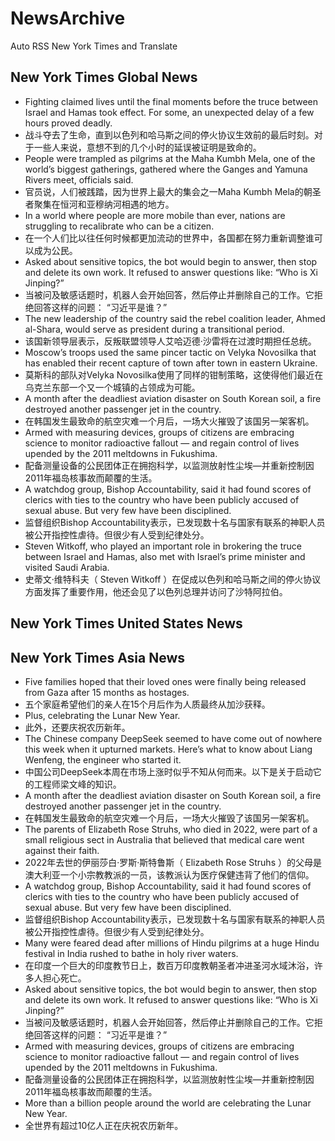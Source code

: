 # NewsArchive
Auto RSS New York Times and Translate

## New York Times Global News
* Fighting claimed lives until the final moments before the truce between Israel and Hamas took effect. For some, an unexpected delay of a few hours proved deadly.
* 战斗夺去了生命，直到以色列和哈马斯之间的停火协议生效前的最后时刻。对于一些人来说，意想不到的几个小时的延误被证明是致命的。
* People were trampled as pilgrims at the Maha Kumbh Mela, one of the world’s biggest gatherings, gathered where the Ganges and Yamuna Rivers meet, officials said.
* 官员说，人们被践踏，因为世界上最大的集会之一Maha Kumbh Mela的朝圣者聚集在恒河和亚穆纳河相遇的地方。
* In a world where people are more mobile than ever, nations are struggling to recalibrate who can be a citizen.
* 在一个人们比以往任何时候都更加流动的世界中，各国都在努力重新调整谁可以成为公民。
* Asked about sensitive topics, the bot would begin to answer, then stop and delete its own work. It refused to answer questions like: “Who is Xi Jinping?”
* 当被问及敏感话题时，机器人会开始回答，然后停止并删除自己的工作。它拒绝回答这样的问题： “习近平是谁？”
* The new leadership of the country said the rebel coalition leader, Ahmed al-Shara, would serve as president during a transitional period.
* 该国新领导层表示，反叛联盟领导人艾哈迈德·沙雷将在过渡时期担任总统。
* Moscow’s troops used the same pincer tactic on Velyka Novosilka that has enabled their recent capture of town after town in eastern Ukraine.
* 莫斯科的部队对Velyka Novosilka使用了同样的钳制策略，这使得他们最近在乌克兰东部一个又一个城镇的占领成为可能。
* A month after the deadliest aviation disaster on South Korean soil, a fire destroyed another passenger jet in the country.
* 在韩国发生最致命的航空灾难一个月后，一场大火摧毁了该国另一架客机。
* Armed with measuring devices, groups of citizens are embracing science to monitor radioactive fallout — and regain control of lives upended by the 2011 meltdowns in Fukushima.
* 配备测量设备的公民团体正在拥抱科学，以监测放射性尘埃—并重新控制因2011年福岛核事故而颠覆的生活。
* A watchdog group, Bishop Accountability, said it had found scores of clerics with ties to the country who have been publicly accused of sexual abuse. But very few have been disciplined.
* 监督组织Bishop Accountability表示，已发现数十名与国家有联系的神职人员被公开指控性虐待。但很少有人受到纪律处分。
* Steven Witkoff, who played an important role in brokering the truce between Israel and Hamas, also met with Israel’s prime minister and visited Saudi Arabia.
* 史蒂文·维特科夫（ Steven Witkoff ）在促成以色列和哈马斯之间的停火协议方面发挥了重要作用，他还会见了以色列总理并访问了沙特阿拉伯。

## New York Times United States News

## New York Times Asia News
* Five families hoped that their loved ones were finally being released from Gaza after 15 months as hostages.
* 五个家庭希望他们的亲人在15个月后作为人质最终从加沙获释。
* Plus, celebrating the Lunar New Year.
* 此外，还要庆祝农历新年。
* The Chinese company DeepSeek seemed to have come out of nowhere this week when it upturned markets. Here’s what to know about Liang Wenfeng, the engineer who started it.
* 中国公司DeepSeek本周在市场上涨时似乎不知从何而来。以下是关于启动它的工程师梁文峰的知识。
* A month after the deadliest aviation disaster on South Korean soil, a fire destroyed another passenger jet in the country.
* 在韩国发生最致命的航空灾难一个月后，一场大火摧毁了该国另一架客机。
* The parents of Elizabeth Rose Struhs, who died in 2022, were part of a small religious sect in Australia that believed that medical care went against their faith.
* 2022年去世的伊丽莎白·罗斯·斯特鲁斯（ Elizabeth Rose Struhs ）的父母是澳大利亚一个小宗教教派的一员，该教派认为医疗保健违背了他们的信仰。
* A watchdog group, Bishop Accountability, said it had found scores of clerics with ties to the country who have been publicly accused of sexual abuse. But very few have been disciplined.
* 监督组织Bishop Accountability表示，已发现数十名与国家有联系的神职人员被公开指控性虐待。但很少有人受到纪律处分。
* Many were feared dead after millions of Hindu pilgrims at a huge Hindu festival in India rushed to bathe in holy river waters.
* 在印度一个巨大的印度教节日上，数百万印度教朝圣者冲进圣河水域沐浴，许多人担心死亡。
* Asked about sensitive topics, the bot would begin to answer, then stop and delete its own work. It refused to answer questions like: “Who is Xi Jinping?”
* 当被问及敏感话题时，机器人会开始回答，然后停止并删除自己的工作。它拒绝回答这样的问题： “习近平是谁？”
* Armed with measuring devices, groups of citizens are embracing science to monitor radioactive fallout — and regain control of lives upended by the 2011 meltdowns in Fukushima.
* 配备测量设备的公民团体正在拥抱科学，以监测放射性尘埃—并重新控制因2011年福岛核事故而颠覆的生活。
* More than a billion people around the world are celebrating the Lunar New Year.
* 全世界有超过10亿人正在庆祝农历新年。

